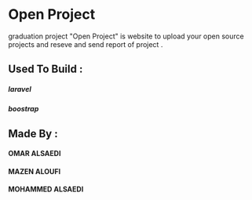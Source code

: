 
# Open Project

graduation project "Open Project" is website to upload your open source projects 
and reseve and send report of project .
## Used To Build :
##### laravel 
##### boostrap
## Made By :
#### OMAR ALSAEDI 
#### MAZEN ALOUFI
#### MOHAMMED ALSAEDI
